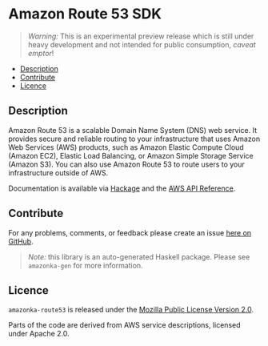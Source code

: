 # Amazon Route 53 SDK

> _Warning:_ This is an experimental preview release which is still under heavy development and not intended for public consumption, _caveat emptor_!

* [Description](#description)
* [Contribute](#contribute)
* [Licence](#licence)

## Description

Amazon Route 53 is a scalable Domain Name System (DNS) web service. It
provides secure and reliable routing to your infrastructure that uses Amazon
Web Services (AWS) products, such as Amazon Elastic Compute Cloud (Amazon
EC2), Elastic Load Balancing, or Amazon Simple Storage Service (Amazon S3).
You can also use Amazon Route 53 to route users to your infrastructure
outside of AWS.

Documentation is available via [Hackage](http://hackage.haskell.org/package/amazonka-route53)
and the [AWS API Reference](http://docs.aws.amazon.com/Route53/latest/APIReference/Welcome.html).


## Contribute

For any problems, comments, or feedback please create an issue [here on GitHub](https://github.com/brendanhay/amazonka/issues).

> _Note:_ this library is an auto-generated Haskell package. Please see `amazonka-gen` for more information.


## Licence

`amazonka-route53` is released under the [Mozilla Public License Version 2.0](http://www.mozilla.org/MPL/).

Parts of the code are derived from AWS service descriptions, licensed under Apache 2.0.
